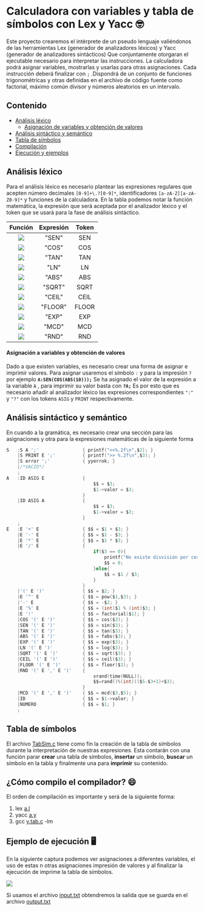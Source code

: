# Calculadora con variables y tabla de símbolos con Lex y Yacc :nerd_face:

Este proyecto crearemos el intérprete de un pseudo lenguaje valiéndonos de las herramientas Lex (generador de analizadores léxicos) y Yacc (generador de analizadores sintácticos) Que conjuntamente otorgaran el ejecutable necesario para interpretar las instrucciones. La calculadora podrá asignar variables, mostrarlas y usarlas para otras asignaciones. Cada instrucción deberá finalizar con `;` .Dispondrá de un conjunto de funciones trigonométricas y otras definidas en el archivo de código fuente como factorial, máximo común divisor y números aleatorios en un intervalo.

## Contenido

- [Análisis léxico](#analisis-lexico)
	- [Asignación de variables y obtención de valores](#asignacion)
- [Análisis sintáctico y semántico](#analisis-semantico)
- [Tabla de símbolos](#tabla)
- [Compilación](#compilar)
- [Ejecución y ejemplos](#ejecucion)

## Análisis léxico<a name="analisis-lexico"></a>

Para el análisis léxico es necesario plantear las expresiones regulares que acepten número decimales  `[0-9]+\.?[0-9]*`, identificadores `[a-zA-Z][a-zA-Z0-9]*` y funciones de la calculadora. En la tabla podemos notar la función matemática, la expresión que será aceptada por el analizador léxico y el token que se usará para la fase de análisis sintáctico.

|                           Función                            | Expresión | Token |
| :----------------------------------------------------------: | :-------: | :---: |
| <img src="https://latex.codecogs.com/gif.latex?%5Csin%7Bx%7D"/> |   "SEN"   |  SEN  |
| <img src="https://latex.codecogs.com/gif.latex?%5Ccos%7Bx%7D"/> |   "COS"   |  COS  |
| <img src="https://latex.codecogs.com/gif.latex?%5Ctan%7Bx%7D"/> |   "TAN"   |  TAN  |
| <img src="https://latex.codecogs.com/gif.latex?%5Cln%7Bx%7D"/> |   "LN"    |  LN   |
|  <img src="https://latex.codecogs.com/gif.latex?%7Cx%7C"/>   |   "ABS"   |  ABS  |
| <img src="https://latex.codecogs.com/gif.latex?%5Csqrt%7Bx%7D"/> |  "SQRT"   | SQRT  |
| <img src="https://latex.codecogs.com/gif.latex?%5Clfloor%7Bx%7D%5Crfloor"/> |  "CEIL"   | CEIL  |
| <img src="https://latex.codecogs.com/gif.latex?%5Clceil%7Bx%7D%5Crceil"/> |  "FLOOR"  | FLOOR |
| <img src="https://latex.codecogs.com/gif.latex?e%5E%7Bx%7D"/> |   "EXP"   |  EXP  |
| <img src="https://latex.codecogs.com/gif.latex?%5Ctextrm%7Bmcd%7D%28x%2Cy%29"/> |   "MCD"   |  MCD  |
| <img src="https://latex.codecogs.com/gif.latex?%5Ctextrm%7Brnd%7D%28x%2Cy%29"/> |   "RND"   |  RND  |

#### Asignación a variables y obtención de valores<a name="asignacion"></a>

Dado a que existen variables, es necesario crear una forma de asignar e imprimir valores. Para asignar usaremos el símbolo `:` y para la impresión `?` por ejemplo **`A:SEN(COS(ABS(10)));`** Se ha asignado el valor de la expresión a la variable `A` , para imprimir su valor basta con **`?A;`** Es por esto que es necesario añadir al analizador léxico las expresiones correspondientes `":"` y `"?"` con los tokens `ASIG` y `PRINT` respectivamente.

## Análisis sintáctico y semántico<a name="analisis-semantico"></a>

En cuando a la gramática, es necesario crear una sección para las asignaciones y otra para la expresiones matemáticas de la siguiente forma

``````c
S   :S A ';'                { printf("<<%.2f\n",$2); }
    |S PRINT E ';'          { printf(">> %.2f\n",$3); }
    |S error ';'            { yyerrok; }
    |/*VACIO*/
    ;
A   :ID ASIG E              {
                                $$ = $3;
                                $1->valor = $3;
                            }
    |ID ASIG A              {
                                $$ = $3;
                                $1->valor = $3;
                            }
    ;
E   :E '+' E		   	    { $$ = $1 + $3; }
    |E '-' E			    { $$ = $1 - $3; }
    |E '*' E			    { $$ = $1 * $3; }
    |E '/' E			    {
                                if($3 == 0){
                                    printf("No existe disvisión por cero\n");
                                    $$ = 0;
                                }else{
                                    $$ = $1 / $3;
                                }
                  	        }
    |'(' E ')'			    { $$ = $2; } 
    |E '^' E			    { $$ = pow($1,$3); }
    |'-' E			        { $$ = -$2; }
    |E '%' E			    { $$ = (int)$1 % (int)$3; }
    |E '!'			        { $$ = factorial($1); }
    |COS '(' E ')'    	    { $$ = cos($3); }
    |SEN '(' E ')'    	    { $$ = sin($3); }
    |TAN '(' E ')'    	    { $$ = tan($3); }
    |ABS '(' E ')'    	    { $$ = fabs($3); }
    |EXP '(' E ')'    	    { $$ = exp($3); }
    |LN '(' E ')'		    { $$ = log($3); }
    |SQRT '(' E ')'		    { $$ = sqrt($3); }
    |CEIL '(' E ')'		    { $$ = ceil($3); }
    |FLOOR '(' E ')'	    { $$ = floor($3); }
    |RND '(' E ',' E ')'	{
	   					        srand(time(NULL));
						        $$=rand()%(int)(($5-$3+1)+$3);
					        }
    |MCD '(' E ',' E ')'    { $$ = mcd($3,$5); }
    |ID                     { $$ = $1->valor; }
    |NUMERO                 { $$ = $1; }
    ;
``````

## Tabla de símbolos<a name="tabla"></a>

El archivo [TabSim.c](https://github.com/crixodia/interprete-calculadora/blob/master/calc/TabSim.c) tiene como fin la creación de la tabla de símbolos durante la interpretación de nuestras expresiones. Esta contarán con una función parar **crear** una tabla de símbolos, **insertar** un símbolo, **buscar** un símbolo en la tabla y finalmente una para **imprimir** su contenido.

## ¿Cómo compilo el compilador? :smile:<a name="compilar"></a>

El orden de compilación es importante y será de la siguiente forma:

1. lex [a.l](https://github.com/crixodia/interprete-calculadora/blob/master/calc/a.l)
2. yacc [a.y](https://github.com/crixodia/interprete-calculadora/blob/master/calc/a.y)
3. gcc [y.tab.c](https://github.com/crixodia/interprete-calculadora/blob/master/calc/y.tab.c) -lm

## Ejemplo de ejecución :desktop_computer:<a name="ejecucion"></a>

En la siguiente captura podemos ver asignaciones a diferentes variables, el uso de estas n otras asignaciones impresión de valores y al finalizar la ejecución de imprime la tabla de símbolos.

![](https://raw.githubusercontent.com/crixodia/interprete-calculadora/master/examples/preview.png)

Si usamos el archivo [input.txt](https://github.com/crixodia/interprete-calculadora/blob/master/examples/input.txt) obtendremos la salida que se guarda en el archivo [output.txt](https://github.com/crixodia/interprete-calculadora/blob/master/examples/output.txt)
